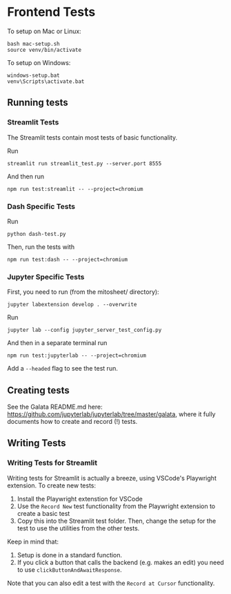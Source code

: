 # Frontend Tests

To setup on Mac or Linux:
```
bash mac-setup.sh
source venv/bin/activate
```

To setup on Windows:
```
windows-setup.bat
venv\Scripts\activate.bat
```
## Running tests

### Streamlit Tests

The Streamlit tests contain most tests of basic functionality. 

Run
```
streamlit run streamlit_test.py --server.port 8555
```

And then run
```
npm run test:streamlit -- --project=chromium
```

### Dash Specific Tests

Run
```
python dash-test.py
```

Then, run the tests with
```
npm run test:dash -- --project=chromium
```

### Jupyter Specific Tests

First, you need to run (from the mitosheet/ directory):
```
jupyter labextension develop . --overwrite
```

Run 
```
jupyter lab --config jupyter_server_test_config.py
```

And then in a separate terminal run 
```
npm run test:jupyterlab -- --project=chromium
```

Add a `--headed` flag to see the test run.

## Creating tests

See the Galata README.md here: https://github.com/jupyterlab/jupyterlab/tree/master/galata, where it fully documents how to create and record (!) tests.

## Writing Tests

### Writing Tests for Streamlit

Writing tests for Streamlit is actually a breeze, using VSCode's Playwright extension. To create new tests:

1. Install the Playwright extenstion for VSCode
2. Use the `Record New` test functionality from the Playwright extension to create a basic test
3. Copy this into the Streamlit test folder. Then, change the setup for the test to use the utilities from the other tests. 

Keep in mind that:
1. Setup is done in a standard function.
2. If you click a button that calls the backend (e.g. makes an edit) you need to use `clickButtonAndAwaitResponse`.

Note that you can also edit a test with the `Record at Cursor` functionality.
